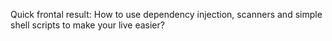 Quick frontal result: How to use dependency injection, scanners and simple shell scripts to make your live easier?
